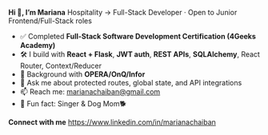**Hi 👋, I’m Mariana**
Hospitality → Full-Stack Developer · Open to Junior Frontend/Full-Stack roles

- ✅ Completed **Full-Stack Software Development Certification (4Geeks Academy)**  
- 🛠️ I build with **React + Flask**, **JWT auth**, **REST APIs**, **SQLAlchemy**, React Router, Context/Reducer  
- 🏨 Background with **OPERA/OnQ/Infor**
- 💬 Ask me about protected routes, global state, and API integrations  
- 📫 Reach me: <marianachaiban@gmail.com>
- 🎵 Fun fact: Singer & Dog Mom🐕

**Connect with me**
<https://www.linkedin.com/in/marianachaiban>
